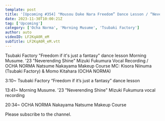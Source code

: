 ```yaml
---
template: post
title: '[Upcoming #354] "Mousou Dake Nara Freedom” Dance Lesson / “Neverending Shine” Mizuki Fukumura vocal REC / OCHA NORMA Natsume Nakayama Makeup course / MC: Kisora ​​Niinuma, Momo Kitahara'
date: 2023-11-30T10:00:21Z
tag: ['Upcoming']
category: ['Ocha Norma', 'Morning Musume', 'Tsubaki Factory']
author: auto 
videoID: LF2KqA0R_eM
subTitle: LF2KqA0R_eM.vtt
---
```

Tsubaki Factory "Freedom if it's just a fantasy" dance lesson Morning Musume. '23 "Neverending Shine" Mizuki Fukumura Vocal Recording / OCHA NORMA Natsume Nakayama Makeup Course MC: Kisora ​​Niinuma (Tsubaki Factory) & Momo Kitahara (OCHA NORMA)

3:10~ Tsubaki Factory “Freedom if it’s just a fantasy” dance lesson

13:41~ Morning Musume. '23 "Neverending Shine" Mizuki Fukumura vocal recording

20:34~ OCHA NORMA Nakayama Natsume Makeup Course

Please subscribe to the channel.
